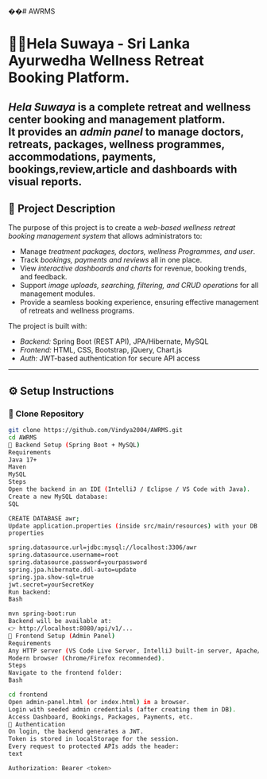 ��#   A W R M S 
# 🧘‍♀Hela Suwaya - Sri Lanka Ayurwedha Wellness Retreat Booking Platform.

*Hela Suwaya* is a complete retreat and wellness center booking and management platform.  
It provides an *admin panel* to manage doctors, retreats, packages, wellness programmes, accommodations, payments, bookings,review,article and dashboards with visual reports.
---

## 📌 Project Description

The purpose of this project is to create a *web-based wellness retreat booking management system* that allows administrators to:

- Manage *treatment packages, doctors, wellness Programmes, and user*.  
- Track *bookings, payments  and reviews* all in one place.  
- View *interactive dashboards and charts* for revenue, booking trends, and feedback.  
- Support *image uploads, searching, filtering, and CRUD operations* for all management modules.  
- Provide a seamless booking experience, ensuring effective management of retreats and wellness programs.

The project is built with:

- *Backend:* Spring Boot (REST API), JPA/Hibernate, MySQL  
- *Frontend:* HTML, CSS, Bootstrap, jQuery, Chart.js  
- *Auth:* JWT-based authentication for secure API access  

---
## ⚙ Setup Instructions

### ⿡ Clone Repository
```bash
git clone https://github.com/Vindya2004/AWRMS.git
cd AWRMS
⿢ Backend Setup (Spring Boot + MySQL)
Requirements
Java 17+
Maven
MySQL
Steps
Open the backend in an IDE (IntelliJ / Eclipse / VS Code with Java).
Create a new MySQL database:
SQL

CREATE DATABASE awr;
Update application.properties (inside src/main/resources) with your DB credentials:
properties

spring.datasource.url=jdbc:mysql://localhost:3306/awr
spring.datasource.username=root
spring.datasource.password=yourpassword
spring.jpa.hibernate.ddl-auto=update
spring.jpa.show-sql=true
jwt.secret=yourSecretKey
Run backend:
Bash

mvn spring-boot:run
Backend will be available at:
👉 http://localhost:8080/api/v1/...
⿣ Frontend Setup (Admin Panel)
Requirements
Any HTTP server (VS Code Live Server, IntelliJ built-in server, Apache/Nginx, or directly open in a browser).
Modern browser (Chrome/Firefox recommended).
Steps
Navigate to the frontend folder:
Bash

cd frontend
Open admin-panel.html (or index.html) in a browser.
Login with seeded admin credentials (after creating them in DB).
Access Dashboard, Bookings, Packages, Payments, etc.
⿤ Authentication
On login, the backend generates a JWT.
Token is stored in localStorage for the session.
Every request to protected APIs adds the header:
text

Authorization: Bearer <token>



 
 
